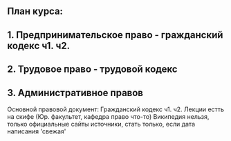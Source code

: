 ## План курса:
## 1. Предпринимательское право - гражданский кодекс ч1. ч2.
## 2. Трудовое право - трудовой кодекс
## 3. Административное правов

Основной правовой документ: Гражданский кодекс ч1. ч2.
Лекции естть на скифе (Юр. факультет, кафедра право что-то)
Википедия нельзя, только официальные сайты источники, стать только, если дата написания 'свежая'

